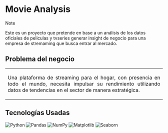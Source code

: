 <h1>Movie Analysis</h1>

> [!NOTE]
> Este es un proyecto que pretende en base a un análisis de los datos oficiales de peliculas y tvseries generar insight de negocio para una empresa de stremaming que busca entrar al mercado. <br>

<h2>Problema del negocio</h2>

<table><tr><td> 
<p align="justify">Una plataforma de streaming para el hogar, con presencia en todo el mundo, necesita impulsar su rendimiento utilizando datos de tendencias en el sector de manera estratégica. </p>
</td></tr></table>

<h2>Tecnologías Usadas</h2>

![Python](https://img.shields.io/badge/python-3670A0?style=for-the-badge&logo=python&logoColor=ffdd54) ![Pandas](https://img.shields.io/badge/pandas-%23150458.svg?style=for-the-badge&logo=pandas&logoColor=white) ![NumPy](https://img.shields.io/badge/numpy-%23013243.svg?style=for-the-badge&logo=numpy&logoColor=white) ![Matplotlib](https://img.shields.io/badge/Matplotlib-%23ffffff.svg?style=for-the-badge&logo=Matplotlib&logoColor=black) 
![Seaborn](https://github.com/Marioarellano21/Movie_Analysis/assets/146877817/6d200086-2e79-474a-90b9-e5cce147d27e)

